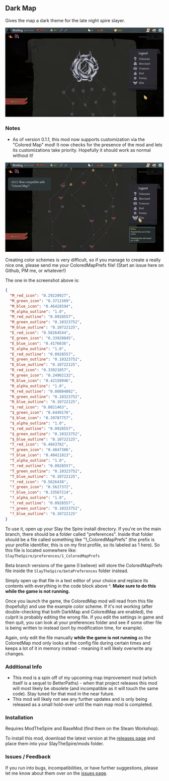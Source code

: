## Dark Map

Gives the map a dark theme for the late night spire slayer.

![Screenshot](github/screenshot.png)

### Notes
* As of version 0.1.1, this mod now supports customization via the "Colored Map" mod! It now checks for the presence of the mod and lets its customizations take priority. Hopefully it should work as normal without it!

![Screenshot](github/screenshot3.png)

Creating color schemes is very difficult, so if you manage to create a really nice one, please send me your ColoredMapPrefs file! (Start an issue here on Github, PM me, or whatever!)

The one in the screenshot above is:
```json
{
  "M_red_icon": "0.29220927",
  "M_green_icon": "0.3711569",
  "M_blue_icon": "0.46428594",
  "M_alpha_outline": "1.0",
  "M_red_outline": "0.0928557",
  "M_green_outline": "0.10323752",
  "M_blue_outline": "0.10722125",
  "E_red_icon": "0.56264544",
  "E_green_icon": "0.33920845",
  "E_blue_icon": "0.4176036",
  "E_alpha_outline": "1.0",
  "E_red_outline": "0.0928557",
  "E_green_outline": "0.10323752",
  "E_blue_outline": "0.10722125",
  "R_red_icon": "0.33921057",
  "R_green_icon": "0.24902132",
  "R_blue_icon": "0.42158946",
  "R_alpha_outline": "1.0",
  "R_red_outline": "0.08804082",
  "R_green_outline": "0.10323752",
  "R_blue_outline": "0.10722125",
  "$_red_icon": "0.8021463",
  "$_green_icon": "0.6449176",
  "$_blue_icon": "0.39787757",
  "$_alpha_outline": "1.0",
  "$_red_outline": "0.0928557",
  "$_green_outline": "0.10323752",
  "$_blue_outline": "0.10722125",
  "T_red_icon": "0.4843782",
  "T_green_icon": "0.4847306",
  "T_blue_icon": "0.48411813",
  "T_alpha_outline": "1.0",
  "T_red_outline": "0.0928557",
  "T_green_outline": "0.10323752",
  "T_blue_outline": "0.10722125",
  "?_red_icon": "0.5626438",
  "?_green_icon": "0.5627372",
  "?_blue_icon": "0.33567214",
  "?_alpha_outline": "1.0",
  "?_red_outline": "0.0928557",
  "?_green_outline": "0.10323752",
  "?_blue_outline": "0.10722125"
}
```

To use it, open up your Slay the Spire install directory. If you're on the main branch, there should be a folder called "preferences". Inside that folder should be a file called something like "1_ColoredMapPrefs" (the prefix is your profile identifier, this is on my first profile, so its labeled as 1 here). So this file is located somewhere like: ``` SlayTheSpire/preferences/1_ColoredMapPrefs ```

Beta branch versions of the game (I believe) will store the ColoredMapPrefs file inside the ```SlayTheSpire/betaPreferences``` folder instead.

Simply open up that file in a text editor of your choice and replace its contents with everything in the code block above ^. **Make sure to do this while the game is not running.** 

Once you launch the game, the ColoredMap mod will read from this file (hopefully) and use the example color scheme. If it's not working (after double-checking that both DarkMap and ColoredMap are enabled), the culprit is probably editing the wrong file. If you edit the settings in game and then quit, you can look at your preferences folder and see if some other file is being written to instead (sort by modification time, for example).

Again, only edit the file manually **while the game is not running** as the ColoredMap mod only looks at the config file during certain times and keeps a lot of it in memory instead - meaning it will likely overwrite any changes.

### Additional Info
* This mod is a spin off of my upcoming map improvement mod (which itself is a sequel to BetterPaths) - when that project releases this mod will most likely be obsolete (and incompatible as it will touch the same code). Stay tuned for that mod in the near future.
* This mod will likely not see any further updates and is only being released as a small hold-over until the main map mod is completed.

### Installation

Requires ModTheSpire and BaseMod (find them on the Steam Workshop).

To install this mod, download the latest version at the [releases page](https://github.com/casey-c/DarkMap/releases) and place them into your SlayTheSpire/mods folder.

### Issues / Feedback

If you run into bugs, incompatibilities, or have further suggestions, please let me know about them over on the [issues page](https://github.com/casey-c/DarkMap/issues).
